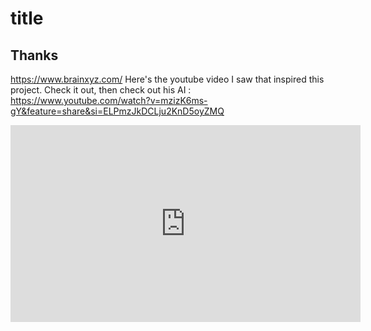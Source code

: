 # title

## Thanks

https://www.brainxyz.com/
Here's the youtube video I saw that inspired this project. Check it out, then check out his AI : https://www.youtube.com/watch?v=mzizK6ms-gY&feature=share&si=ELPmzJkDCLju2KnD5oyZMQ

<iframe width="560" height="315" src="https://www.youtube-nocookie.com/embed/mzizK6ms-gY" title="YouTube video player" frameborder="0" allow="accelerometer; autoplay; clipboard-write; encrypted-media; gyroscope; picture-in-picture" allowfullscreen></iframe>

##
